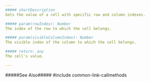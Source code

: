 ```yaml
---
##### shortDescription
Gets the value of a cell with specific row and column indexes.

##### param(rowIndex): Number
The index of the row to which the cell belongs.

##### param(visibleColumnIndex): Number
The visible index of the column to which the cell belongs.

##### return: any
The cell's value.

---
```

#####See Also#####
#include common-link-callmethods